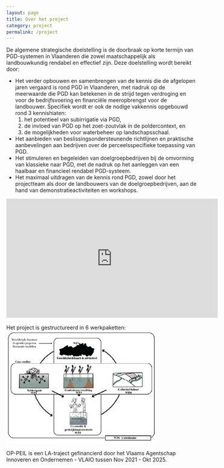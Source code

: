 ```yaml
---
layout: page
title: Over het project
category: project
permalink: /project
---
```


De algemene strategische doelstelling is de doorbraak op korte termijn van PGD-systemen in Vlaanderen 
die zowel maatschappelijk als landbouwkundig rendabel en effectief zijn. Deze doelstelling wordt bereikt door:
* Het verder opbouwen en samenbrengen van de kennis die de afgelopen jaren vergaard is rond PGD in Vlaanderen, 
met nadruk op de meerwaarde die PGD kan betekenen in de strijd tegen verdroging en voor de bedrijfsvoering en 
financiële meeropbrengst voor de landbouwer. 
Specifiek wordt er ook de nodige vakkennis opgebouwd rond 3 kennishiaten: 
    1. het potentieel van subirrigatie via PGD, 
    2. de invloed van PGD op het zoet-zoutvlak in de poldercontext, en 
    3. de mogelijkheden voor waterbeheer op landschapsschaal.
* Het aanbieden van beslissingsondersteunende richtlijnen en praktische aanbevelingen aan bedrijven 
over de perceelsspecifieke toepassing van PGD.
* Het stimuleren en begeleiden van doelgroepbedrijven bij de omvorming van klassieke naar PGD, 
met de nadruk op het aanleggen van een haalbaar en financieel rendabel PGD-systeem.
* Het maximaal uitdragen van de kennis rond PGD, zowel door het projectteam als door de landbouwers van de doelgroepbedrijven, 
aan de hand van demonstratieactiviteiten en workshops.

<iframe width="560" height="315" src="https://www.youtube.com/embed/I7IEWhWdID4" title="Animatie peilgestuurde drainage" frameborder="0" allowfullscreen></iframe>

Het project is gestructureerd in 6 werkpaketten:
![WBS](./assets/img/WBS.png )

OP-PEIL is een LA-traject gefinancierd door het Vlaams Agentschap Innoveren en Ondernemen - VLAIO tussen Nov 2021 - Okt 2025.